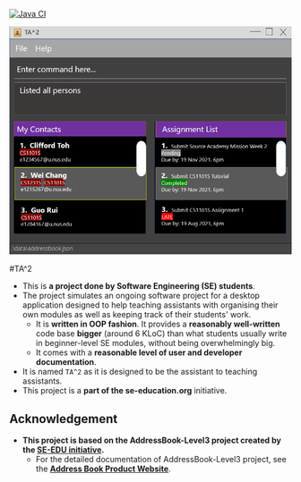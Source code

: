 [![Java CI](https://github.com/AY2122S1-CS2103T-T13-2/tp/actions/workflows/gradle.yml/badge.svg?branch=master)](https://github.com/AY2122S1-CS2103T-T13-2/tp/actions/workflows/gradle.yml)

![Ui](docs/images/Ui.png)

#TA^2

* This is **a project done by Software Engineering (SE) students**.
* The project simulates an ongoing software project for a desktop application designed to help teaching assistants with organising their
  own modules as well as keeping track of their students' work.
  * It is **written in OOP fashion**. It provides a **reasonably well-written** code base **bigger** (around 6 KLoC) than what students usually write in beginner-level SE modules, without being overwhelmingly big.
  * It comes with a **reasonable level of user and developer documentation**.
* It is named `TA^2` as it is designed to be the assistant to teaching assistants.
* This project is a **part of the se-education.org** initiative.
  
## Acknowledgement
* **This project is based on the AddressBook-Level3 project created by the [SE-EDU initiative](https://se-education.org).**
  * For the detailed documentation of  AddressBook-Level3 project, see the **[Address Book Product Website](https://se-education.org/addressbook-level3)**.
  
